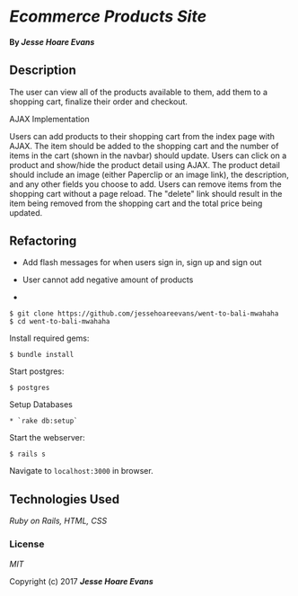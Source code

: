 # _Ecommerce Products Site_

#### By _**Jesse Hoare Evans**_

## Description

The user can view all of the products available to them, add them to a shopping cart, finalize their order and checkout.

AJAX Implementation

Users can add products to their shopping cart from the index page with AJAX. The item should be added to the shopping cart and the number of items in the cart (shown in the navbar) should update.
Users can click on a product and show/hide the product detail using AJAX. The product detail should include an image (either Paperclip or an image link), the description, and any other fields you choose to add.
Users can remove items from the shopping cart without a page reload. The "delete" link should result in the item being removed from the shopping cart and the total price being updated.

## Refactoring
  - Add flash messages for when users sign in, sign up and sign out

  -  User cannot add negative amount of products

  - 

```
$ git clone https://github.com/jessehoareevans/went-to-bali-mwahaha
$ cd went-to-bali-mwahaha
```

Install required gems:
```
$ bundle install
```

Start postgres:
```
$ postgres
```

Setup Databases
```
* `rake db:setup`
```

Start the webserver:
```
$ rails s
```

Navigate to `localhost:3000` in browser.

## Technologies Used

_Ruby on Rails, HTML, CSS_

### License

*MIT*

Copyright (c) 2017 **_Jesse Hoare Evans_**
